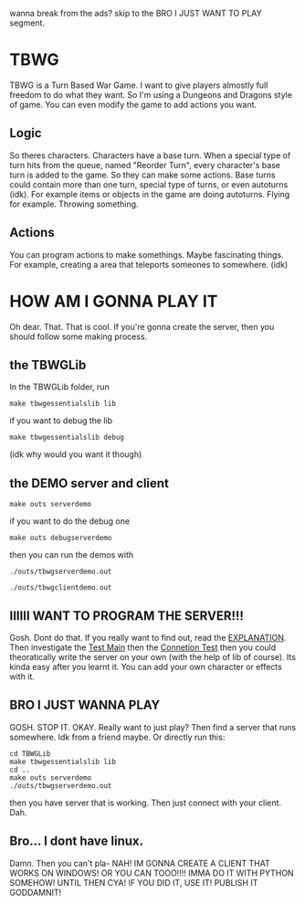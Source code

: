 wanna break from the ads? skip to the BRO I JUST WANT TO PLAY segment.

# TBWG

TBWG is a Turn Based War Game. I want to give players almostly full freedom to do what they want.
So I'm using a Dungeons and Dragons style of game. You can even modify the game to add
actions you want.

## Logic

So theres characters. Characters have a base turn. When a special type of turn hits from the queue,
named "Reorder Turn", every character's base turn is added to the game. So they can make some actions.
Base turns could contain more than one turn, special type of turns, or even autoturns (idk). For example
items or objects in the game are doing autoturns. Flying for example. Throwing something.

## Actions

You can program actions to make somethings. Maybe fascinating things. For example, creating a area 
that teleports someones to somewhere. (idk)

# HOW AM I GONNA PLAY IT

Oh dear. That. That is cool. If you're gonna create the server, then you should follow
some making process.

## the TBWGLib

In the TBWGLib folder, run

```
make tbwgessentialslib lib
```

if you want to debug the lib

```
make tbwgessentialslib debug
```

(idk why would you want it though)

## the DEMO server and client

```
make outs serverdemo
```

if you want to do the debug one

```
make outs debugserverdemo
```

then you can run the demos with

```
./outs/tbwgserverdemo.out
```

```
./outs/tbwgclientdemo.out
```

## IIIIII WANT TO PROGRAM THE SERVER!!!

Gosh. Dont do that. If you really want to find out, read the [EXPLANATION](EXPLANATION.md). Then investigate the
[Test Main](TBWGLib/testmain.c) then the [Connetion Test](TBWGLib/tbwgcontest.c) then you could theoratically
write the server on your own (with the help of lib of course). Its kinda easy after you learnt it. You can add
your own character or effects with it.

## BRO I JUST WANNA PLAY

GOSH. STOP IT. OKAY. Really want to just play? Then find a server that runs somewhere. Idk from a friend maybe.
Or directly run this:

```
cd TBWGLib
make tbwgessentialslib lib
cd ..
make outs serverdemo
./outs/tbwgserverdemo.out
```

then you have server that is working. Then just connect with your client. Dah.

## Bro... I dont have linux.

Damn. Then you can't pla- NAH! IM GONNA CREATE A CLIENT THAT WORKS ON WINDOWS! OR YOU CAN TOOO!!!!
IMMA DO IT WITH PYTHON SOMEHOW! UNTIL THEN CYA! IF YOU DID IT, USE IT! PUBLISH IT GODDAMNIT!
